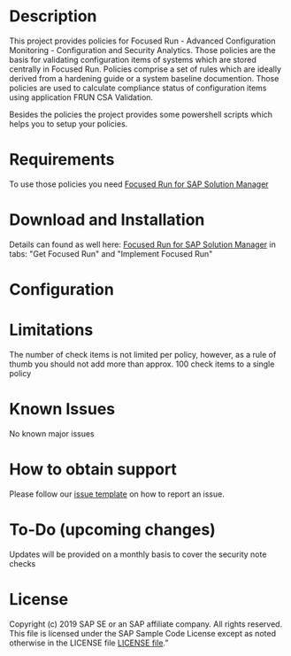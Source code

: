 # Description
This project provides policies for Focused Run - Advanced Configuration Monitoring - Configuration and Security Analytics. Those policies are the basis for validating configuration items of systems which are stored centrally in Focused Run. Policies comprise a set of rules which are ideally derived from a  hardening guide or a system baseline documention. Those policies are used to calculate compliance status of configuration items using application FRUN CSA Validation.

Besides the policies the project provides some powershell scripts which helps you to setup your policies. 
# Requirements
To use those policies you need [Focused Run for SAP Solution Manager](https://support.sap.com/en/alm/focused-solutions/focused-run.html)
# Download and Installation
Details can found as well here: [Focused Run for SAP Solution Manager](https://support.sap.com/en/alm/focused-solutions/focused-run.html)
in tabs: "Get Focused Run" and "Implement Focused Run"
# Configuration

# Limitations
The number of check items is not limited per policy, however, as a rule of thumb you should not add more than approx. 100 check items to a single policy
# Known Issues
No known major issues
# How to obtain support
Please follow our [issue template](https://github.com/SAP/frun-csa-policies-best-practices/issues/new/choose) on how to report an issue.
# To-Do (upcoming changes)
Updates will be provided on a monthly basis to cover the security note checks
# License
Copyright (c) 2019 SAP SE or an SAP affiliate company. All rights reserved.
This file is licensed under the SAP Sample Code License except as noted otherwise in the LICENSE file [LICENSE file](LICENSE.txt).”